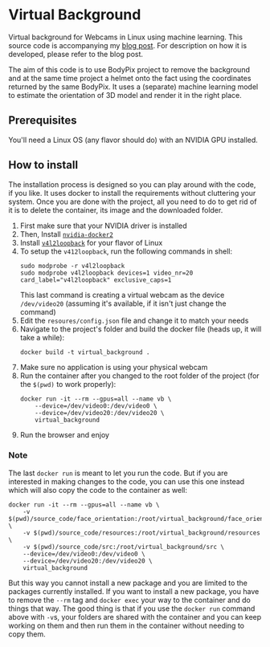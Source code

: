 # Virtual Background
Virtual background for Webcams in Linux using machine learning. This source code is accompanying my
[blog post](https://challengeenthusiast.com/2020/09/11/virtual-background-for-webcams-in-linux-using-ml/).
For description on how it is developed, please refer to the blog post.

The aim of this code is to use BodyPix project to remove the background and at the same time project a helmet onto the
fact using the coordinates returned by the same BodyPix. It uses a (separate) machine learning model to estimate the
orientation of 3D model and render it in the right place.

## Prerequisites

You'll need a Linux OS (any flavor should do) with an NVIDIA GPU installed.

## How to install

The installation process is designed so you can play around with the code, if you like. It uses docker to install the
requirements without cluttering your system. Once you are done with the project, all you need to do to get rid of it is
to delete the container, its image and the downloaded folder.

1. First make sure that your NVIDIA driver is installed
1. Then, Install [`nvidia-docker2`](https://github.com/NVIDIA/nvidia-docker)
1. Install [`v4l2loopback`](https://github.com/umlaeute/v4l2loopback) for your flavor of Linux
1. To setup the `v412loopback`, run the following commands in shell:
    ```
    sudo modprobe -r v4l2loopback
    sudo modprobe v4l2loopback devices=1 video_nr=20 card_label="v4l2loopback" exclusive_caps=1
    ```
   This last command is creating a virtual webcam as the device `/dev/video20` (assuming it's available, if it isn't
   just change the command) 
1. Edit the `resoures/config.json` file and change it to match your needs
1. Navigate to the project's folder and build the docker file (heads up, it will take a while):
   ```
   docker build -t virtual_background .
   ```
1. Make sure no application is using your physical webcam
1. Run the container after you changed to the root folder of the project (for the `$(pwd)` to work properly):
    ```
    docker run -it --rm --gpus=all --name vb \
        --device=/dev/video0:/dev/video0 \
        --device=/dev/video20:/dev/video20 \
        virtual_background
    ```
1. Run the browser and enjoy

### Note

The last `docker run` is meant to let you run the code. But if you are interested in making changes to the code, you
can use this one instead which will also copy the code to the container as well:

```
docker run -it --rm --gpus=all --name vb \
    -v $(pwd)/source_code/face_orientation:/root/virtual_background/face_orientation \
    -v $(pwd)/source_code/resources:/root/virtual_background/resources \
    -v $(pwd)/source_code/src:/root/virtual_background/src \
    --device=/dev/video0:/dev/video0 \
    --device=/dev/video20:/dev/video20 \
    virtual_background
```

But this way you cannot install a new package and you are limited to the packages currently installed. If you want
to install a new package, you have to remove the `--rm` tag and `docker exec` your way to the container and do things
that way. The good thing is that if you use the `docker run` command above with `-v`s, your folders are shared with the
container and you can keep working on them and then run them in the container without needing to copy them. 